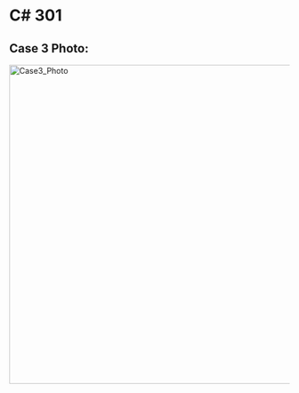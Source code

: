 # C# 301 #
<h2> Case 3 Photo: </h2>
<img width="1088" height="574" alt="Case3_Photo" src="https://github.com/user-attachments/assets/cc4521ac-5326-4f81-af14-068f517bade9" />
